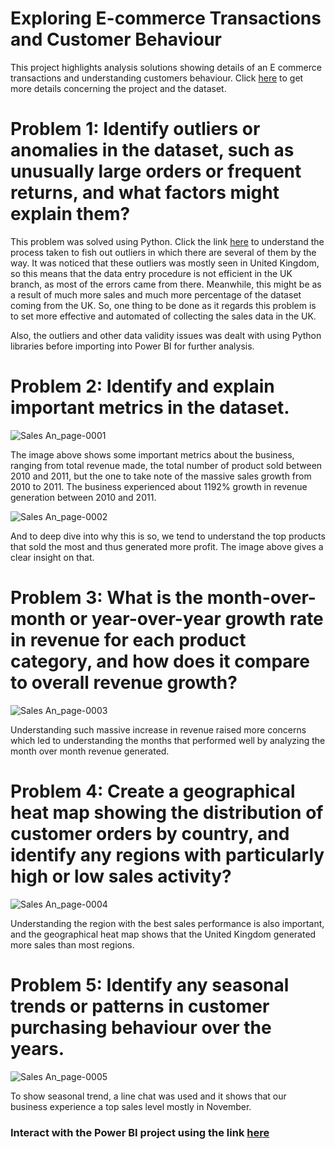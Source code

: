 # Exploring E-commerce Transactions and Customer Behaviour 
This project highlights analysis solutions showing details of an E commerce transactions and understanding customers behaviour. 
Click [here](https://x.com/omoalhajaabiola/status/1770801858530914496?t=qFd2T4z57d6A3K_Mg7ibBg&s=08 ) to get more details concerning the project and the dataset. 

# Problem 1: Identify outliers or anomalies in the dataset, such as unusually large orders or frequent returns, and what factors might explain them? 
This problem was solved using Python. Click the link [here](https://github.com/chrisaliyuda/Sales-Analysis/blob/main/E-commerce%20Analysis.ipynb) to understand the process taken to fish out outliers in which there are several of them by the way. It was noticed that these outliers was mostly seen in United Kingdom, so this means that the data entry procedure is not efficient in the UK branch, as most of the errors came from there. Meanwhile, this might be as a result of much more sales and much more percentage of the dataset coming from the UK. So, one thing to be done as it regards this problem is to set more effective and automated of collecting the sales data in the UK. 

Also, the outliers and other data validity issues was dealt with using Python libraries before importing into Power BI for further analysis. 

# Problem 2: Identify and explain important metrics in the dataset.
![Sales An_page-0001](https://github.com/chrisaliyuda/Sales-Analysis/assets/102206477/446e44a3-0833-4cc9-ba38-fc665ca9dde0)

The image above shows some important metrics about the business, ranging from total revenue made, the total number of product sold between 2010 and 2011, but the one to take note of the massive sales growth from 2010 to 2011. The business experienced about 1192% growth in revenue generation between 2010 and 2011. 

![Sales An_page-0002](https://github.com/chrisaliyuda/Sales-Analysis/assets/102206477/8ccb0e09-3275-4579-b321-ab24e9d836a3)

And to deep dive into why this is so, we tend to understand the top products that sold the most and thus generated more profit. The image above gives a clear insight on that.

# Problem 3: What is the month-over-month or year-over-year growth rate in revenue for each product category, and how does it compare to overall revenue growth?
![Sales An_page-0003](https://github.com/chrisaliyuda/Sales-Analysis/assets/102206477/6f0592b0-973c-4c38-9954-dde60c6f1135)

Understanding such massive increase in revenue raised more concerns which led to understanding the months that performed well by analyzing the month over month revenue generated. 

# Problem 4: Create a geographical heat map showing the distribution of customer orders by country, and identify any regions with particularly high or low sales activity?
![Sales An_page-0004](https://github.com/chrisaliyuda/Sales-Analysis/assets/102206477/1cc43b19-26f0-482a-8375-b9f809213f31)

Understanding the region with the best  sales performance is also important, and the geographical heat map shows that the United Kingdom generated more sales than most regions.

# Problem 5: Identify any seasonal trends or patterns in customer purchasing behaviour over the years.
![Sales An_page-0005](https://github.com/chrisaliyuda/Sales-Analysis/assets/102206477/eb33872d-df2f-4a6a-afc1-eedf1dea8f72)

To show seasonal trend, a line chat was used and it shows that our business experience a top sales level mostly in November. 

### Interact with the Power BI project using the link [here](https://app.powerbi.com/links/WzZ5Ka-laJ?ctid=39c68ff1-a810-4cda-ab2f-5218156b5f4d&pbi_source=linkShare&bookmarkGuid=9df88039-7689-4cca-950c-b3a1f482844f)


